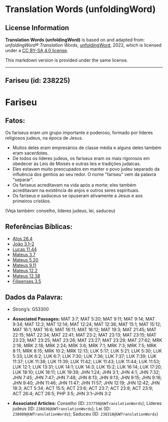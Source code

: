 # Translation Words (unfoldingWord)

## License Information

**Translation Words (unfoldingWord)** is based on and adapted from: _unfoldingWord® Translation Words_, [unfoldingWord](https://unfoldingword.org/utw), 2022, which is licensed under a [CC BY-SA 4.0 license](https://creativecommons.org/licenses/by-sa/4.0/legalcode.en).

This markdown version is provided under the same license.



--------------------------------

## Fariseu (id: 238225)

Fariseu
=======

Fatos:
------

Os fariseus eram um grupo importante e poderoso, formado por líderes religiosos judeus, na época de Jesus.

* Muitos deles eram empresários de classe média e alguns deles também eram sacerdotes.
* De todos os líderes judeus, os fariseus eram os mais rigorosos em obedecer às Leis de Moisés e outras leis e tradições judaicas.
* Eles estavam muito preocupados em manter o povo judeu separado da influência dos gentios ao seu redor. O nome "fariseu" vem da palavra "separar".
* Os fariseus acreditavam na vida após a morte; eles também acreditavam na existência de anjos e outros seres espirituais.
* Os fariseus e saduceus se opuseram ativamente a Jesus e aos primeiros cristãos.

(Veja também: conselho, líderes judeus, lei, saduceu)

Referências Bíblicas:
---------------------

* [Atos 26\.4](https://ref.ly/Acts26:4)
* [João 3\.1–2](https://ref.ly/John3:1-John3:2)
* [Lucas 11\.44](https://ref.ly/Luke11:44)
* [Mateus 3\.7](https://ref.ly/Matt3:7)
* [Mateus 5\.20](https://ref.ly/Matt5:20)
* [Mateus 9\.11](https://ref.ly/Matt9:11)
* [Mateus 12\.2](https://ref.ly/Matt12:2)
* [Mateus 12\.38](https://ref.ly/Matt12:38)
* [Filipenses 3\.5](https://ref.ly/Phil3:5)

Dados da Palavra:
-----------------

* Strong’s: G53300

* **Associated Passages:** MAT 3:7; MAT 5:20; MAT 9:11; MAT 9:14; MAT 9:34; MAT 12:2; MAT 12:14; MAT 12:24; MAT 12:38; MAT 15:1; MAT 15:12; MAT 16:1; MAT 16:6; MAT 16:11; MAT 16:12; MAT 19:3; MAT 21:45; MAT 22:15; MAT 22:34; MAT 22:41; MAT 23:2; MAT 23:13; MAT 23:15; MAT 23:23; MAT 23:25; MAT 23:26; MAT 23:27; MAT 23:29; MAT 27:62; MRK 2:16; MRK 2:18; MRK 2:24; MRK 3:6; MRK 7:1; MRK 7:3; MRK 7:5; MRK 8:11; MRK 8:15; MRK 10:2; MRK 12:13; LUK 5:17; LUK 5:21; LUK 5:30; LUK 5:33; LUK 6:2; LUK 6:7; LUK 7:30; LUK 7:36; LUK 7:37; LUK 7:39; LUK 11:37; LUK 11:38; LUK 11:39; LUK 11:42; LUK 11:43; LUK 11:44; LUK 11:53; LUK 12:1; LUK 13:31; LUK 14:1; LUK 14:3; LUK 15:2; LUK 16:14; LUK 17:20; LUK 18:10; LUK 18:11; LUK 19:39; JHN 1:24; JHN 3:1; JHN 4:1; JHN 7:32; JHN 7:45; JHN 7:47; JHN 7:48; JHN 8:13; JHN 9:13; JHN 9:15; JHN 9:16; JHN 9:40; JHN 11:46; JHN 11:47; JHN 11:57; JHN 12:19; JHN 12:42; JHN 18:3; ACT 5:34; ACT 15:5; ACT 23:6; ACT 23:7; ACT 23:8; ACT 23:9; ACT 26:4; ACT 26:5; PHP 3:5; JHN 3:1–JHN 3:2
* **Associated Articles:** Conselho (ID: `237750@UWTranslationWords`); Líderes judeus (ID: `238036@UWTranslationWords`); Lei (ID: `238089@UWTranslationWords`); Saduceu (ID: `238318@UWTranslationWords`)

